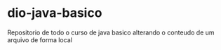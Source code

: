 # dio-java-basico

Repositorio de todo o curso de java basico
alterando o conteudo de um arquivo de forma local
